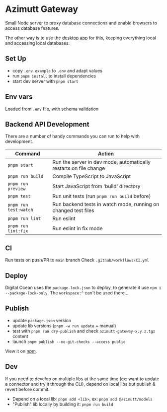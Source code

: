 # Azimutt Gateway

Small Node server to proxy database connections and enable browsers to access database features.

The other way is to use the [desktop app](../desktop) for this, keeping everything local and accessing local databases.


## Set Up

- copy `.env.example` to `.env` and adapt values
- run `pnpm install` to install dependencies
- start dev server with `pnpm start`


## Env vars

Loaded from `.env` file, with schema validation


## Backend API Development

There are a number of handy commands you can run to help with development.

| Command              | Action                                                             |
|----------------------|--------------------------------------------------------------------|
| `pnpm start`          | Run the server in dev mode, automatically restarts on file change |
| `pnpm run build`      | Compile TypeScript to JavaScript                                  |
| `pnpm run preview`    | Start JavaScript from 'build' directory                           |
| `pnpm test`           | Run unit tests (run `pnpm run build` before)                      |
| `pnpm run test:watch` | Run backend tests in watch mode, running on changed test files    |
| `pnpm run lint`       | Run eslint                                                        |
| `pnpm run lint:fix`   | Run eslint in fix mode                                            |


## CI

Run tests on push/PR to `main` branch
Check `.github/workflows/CI.yml`


## Deploy

Digital Ocean uses the `package-lock.json` to deploy, to generate it use `npm i --package-lock-only`.
The `workspace:^` can't be used there...


## Publish

- update `package.json` version
- update lib versions (`pnpm -w run update` + manual)
- test with `pnpm run dry-publish` and check `azimutt-gateway-x.y.z.tgz` content
- launch `pnpm publish --no-git-checks --access public`

View it on [npm](https://www.npmjs.com/package/@azimutt/gateway).


## Dev

If you need to develop on multiple libs at the same time (ex: want to update a connector and try it through the CLI), depend on local libs but publish & revert before commit.

- Depend on a local lib: `pnpm add <lib>`, ex: `pnpm add @azimutt/models`
- "Publish" lib locally by building it: `pnpm run build`
